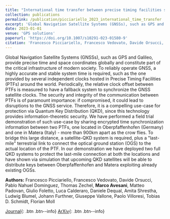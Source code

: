 ```yaml
---
title: "International time transfer between precise timing facilities secured with a quantum key distribution network"
collection: publications
permalink: /publication/picciariello_2023_international_time_transfer
excerpt: 'Global Navigation Satellite Systems (GNSSs), such as GPS and Galileo, provide precise time and space coordinates globally and constitute part of the critical infrastructure of modern society. To relia...' if len(self.abstract) > 200 else self.abstract
date: 2023-01-01
venue: 'GPS solutions'
paperurl: 'https://doi.org/10.1007/s10291-023-01580-9'
citation: 'Francesco Picciariello, Francesco Vedovato, Davide Orsucci, Pablo Nahuel Dominguez, Thomas Zechel..., "International time transfer between precise timing facilities secured with a quantum key distribution network", GPS solutions, vol. 28, pp. 48, (2023).'
---
```


Global Navigation Satellite Systems (GNSSs), such as GPS and Galileo, provide precise time and space coordinates globally and constitute part of the critical infrastructure of modern society. To reliably operate GNSS, a highly accurate and stable system time is required, such as the one provided by several independent clocks hosted in Precise Timing Facilities (PTFs) around the world. Periodically, the relative clock offset between PTFs is measured to have a fallback system to synchronize the GNSS satellite clocks. The security and integrity of the communication between PTFs is of paramount importance: if compromised, it could lead to disruptions to the GNSS service. Therefore, it is a compelling use-case for protection via Quantum Key Distribution (QKD), since this technology provides information-theoretic security. We have performed a field trial demonstration of such use-case by sharing encrypted time synchronization information between two PTFs, one located in Oberpfaffenhofen (Germany) and one in Matera (Italy) - more than 900km apart as the crow flies. To bridge this large distance, a satellite-QKD system is required, plus a "last-mile" terrestrial link to connect the optical ground station (OGS) to the actual location of the PTF. In our demonstration we have deployed two full QKD systems to protect the last-mile connection at both the locations and have shown via simulation that upcoming QKD satellites will be able to distribute keys between Oberpfaffenhofen and Matera exploiting already existing OGSs.

**Authors:** Francesco Picciariello, Francesco Vedovato, Davide Orsucci, Pablo Nahuel Dominguez, Thomas Zechel, **Marco Avesani**, Matteo Padovan, Giulio Foletto, Luca Calderaro, Daniele Dequal, Amita Shrestha, Ludwig Blumel, Johann Furthner, Giuseppe Vallone, Paolo Villoresi, Tobias D. Schmidt, Florian Moll


[Journal](https://doi.org/10.1007/s10291-023-01580-9){: .btn .btn--info} [ArXiv](https://arxiv.org/abs/2305.01554){: .btn .btn--info}
